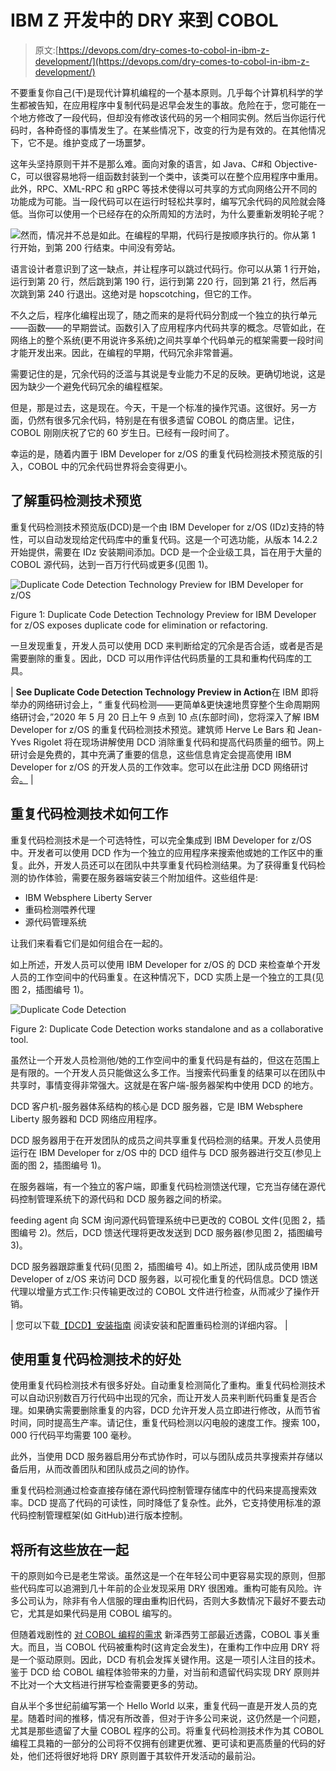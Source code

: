 # IBM Z 开发中的 DRY 来到 COBOL

> 原文:[https://devops.com/dry-comes-to-cobol-in-ibm-z-development/](https://devops.com/dry-comes-to-cobol-in-ibm-z-development/)

不要重复你自己(干)是现代计算机编程的一个基本原则。几乎每个计算机科学的学生都被告知，在应用程序中复制代码是迟早会发生的事故。危险在于，您可能在一个地方修改了一段代码，但却没有修改该代码的另一个相同实例。然后当你运行代码时，各种奇怪的事情发生了。在某些情况下，改变的行为是有效的。在其他情况下，它不是。维护变成了一场噩梦。

这年头坚持原则干并不是那么难。面向对象的语言，如 Java、C#和 Objective-C，可以很容易地将一组函数封装到一个类中，该类可以在整个应用程序中重用。此外，RPC、XML-RPC 和 gRPC 等技术使得以可共享的方式向网络公开不同的功能成为可能。当一段代码可以在运行时轻松共享时，编写冗余代码的风险就会降低。当你可以使用一个已经存在的众所周知的方法时，为什么要重新发明轮子呢？

![](../Images/94697c31d60dc6b8c50db77ceb478c26.png)然而，情况并不总是如此。在编程的早期，代码行是按顺序执行的。你从第 1 行开始，到第 200 行结束。中间没有旁站。

语言设计者意识到了这一缺点，并让程序可以跳过代码行。你可以从第 1 行开始，运行到第 20 行，然后跳到第 190 行，运行到第 220 行，回到第 21 行，然后再次跳到第 240 行退出。这绝对是 hopscotching，但它的工作。

不久之后，程序化编程出现了，随之而来的是将代码分割成一个独立的执行单元——函数——的早期尝试。函数引入了应用程序内代码共享的概念。尽管如此，在网络上的整个系统(更不用说许多系统)之间共享单个代码单元的框架需要一段时间才能开发出来。因此，在编程的早期，代码冗余非常普遍。

需要记住的是，冗余代码的泛滥与其说是专业能力不足的反映。更确切地说，这是因为缺少一个避免代码冗余的编程框架。

但是，那是过去，这是现在。今天，干是一个标准的操作咒语。这很好。另一方面，仍然有很多冗余代码，特别是在有很多遗留 COBOL 的商店里。记住，COBOL 刚刚庆祝了它的 60 岁生日。已经有一段时间了。

幸运的是，随着内置于 IBM Developer for z/OS 的重复代码检测技术预览版的引入，COBOL 中的冗余代码世界将会变得更小。

## **了解重码检测技术预览**

重复代码检测技术预览版(DCD)是一个由 IBM Developer for z/OS (IDz)支持的特性，可以自动发现给定代码库中的重复代码。这是一个可选功能，从版本 14.2.2 开始提供，需要在 IDz 安装期间添加。DCD 是一个企业级工具，旨在用于大量的 COBOL 源代码，达到一百万行代码或更多(见图 1)。

![Duplicate Code Detection Technology Preview for IBM Developer for z/OS](../Images/1d2f0a7b49b3ba73ffe25d540bf07501.png)

Figure 1: Duplicate Code Detection Technology Preview for IBM Developer for z/OS exposes duplicate code for elimination or refactoring.

一旦发现重复，开发人员可以使用 DCD 来判断给定的冗余是否合适，或者是否是需要删除的重复。因此，DCD 可以用作评估代码质量的工具和重构代码库的工具。

| **See Duplicate Code Detection Technology Preview in Action**在 IBM 即将举办的网络研讨会上，“ 重复代码检测——更简单&更快速地贯穿整个生命周期网络研讨会，”2020 年 5 月 20 日上午 9 点到 10 点(东部时间)，您将深入了解 IBM Developer for z/OS 的重复代码检测技术预览。建筑师 Herve Le Bars 和 Jean-Yves Rigolet 将在现场讲解使用 DCD 消除重复代码和提高代码质量的细节。网上研讨会是免费的，其中充满了重要的信息，这些信息肯定会提高使用 IBM Developer for z/OS 的开发人员的工作效率。您可以在此注册 DCD 网络研讨会[。](https://community.ibm.com/community/user/imwuc/events/event-description?CalendarEventKey=c94053f2-2ea2-4f92-a4b3-f7ef0bcad577&CommunityKey=0ab505af-8e12-4199-843b-0dbbb3848f0e&Home=%2fcommunity%2fuser%2fimwuc%2fcommunities%2fcommunity-home%2frecent-community-events&_zs=d2jVb&_zl=TkO42) |

## **重复代码检测技术如何工作**

重复代码检测技术是一个可选特性，可以完全集成到 IBM Developer for z/OS 中。开发者可以使用 DCD 作为一个独立的应用程序来搜索他或她的工作区中的重复。此外，开发人员还可以在团队中共享重复代码检测结果。为了获得重复代码检测的协作体验，需要在服务器端安装三个附加组件。这些组件是:

*   IBM Websphere Liberty Server
*   重码检测喂养代理
*   源代码管理系统

让我们来看看它们是如何组合在一起的。

如上所述，开发人员可以使用 IBM Developer for z/OS 的 DCD 来检查单个开发人员的工作空间中的代码重复。在这种情况下，DCD 实质上是一个独立的工具(见图 2，插图编号 1)。

![Duplicate Code Detection](../Images/d196bf413abd6ab7f6601b8eade74aed.png)

Figure 2: Duplicate Code Detection works standalone and as a collaborative tool.

虽然让一个开发人员检测他/她的工作空间中的重复代码是有益的，但这在范围上是有限的。一个开发人员只能做这么多工作。当搜索代码重复的结果可以在团队中共享时，事情变得非常强大。这就是在客户端-服务器架构中使用 DCD 的地方。

DCD 客户机-服务器体系结构的核心是 DCD 服务器，它是 IBM Websphere Liberty 服务器和 DCD 网络应用程序。

DCD 服务器用于在开发团队的成员之间共享重复代码检测的结果。开发人员使用运行在 IBM Developer for z/OS 中的 DCD 组件与 DCD 服务器进行交互(参见上面的图 2，插图编号 1)。

在服务器端，有一个独立的客户端，即重复代码检测馈送代理，它充当存储在源代码控制管理系统下的源代码和 DCD 服务器之间的桥梁。

feeding agent 向 SCM 询问源代码管理系统中已更改的 COBOL 文件(见图 2，插图编号 2)。然后，DCD 馈送代理将更改发送到 DCD 服务器(参见图 2，插图编号 3)。

DCD 服务器跟踪重复代码(见图 2，插图编号 4)。如上所述，团队成员使用 IBM Developer of z/OS 来访问 DCD 服务器，以可视化重复的代码信息。DCD 馈送代理以增量方式工作:只传输更改过的 COBOL 文件进行检查，从而减少了操作开销。

| 您可以下载[【DCD】安装指南](https://epwt-www.mybluemix.net/software/support/trial/cst/programwebsite.wss?siteId=841&tabId=1929&p=&h=null) 阅读安装和配置重码检测的详细内容。 |

## **使用重复代码检测技术的好处**

使用重复代码检测技术有很多好处。自动重复检测简化了重构。重复代码检测技术可以自动识别数百万行代码中出现的冗余，而让开发人员来判断代码重复是否合理。如果确实需要删除重复的内容，DCD 允许开发人员立即进行修改，从而节省时间，同时提高生产率。请记住，重复代码检测以闪电般的速度工作。搜索 100，000 行代码平均需要 100 毫秒。

此外，当使用 DCD 服务器启用分布式协作时，可以与团队成员共享搜索并存储以备后用，从而改善团队和团队成员之间的协作。

重复代码检测通过检查直接存储在源代码控制管理存储库中的代码来提高搜索效率。DCD 提高了代码的可读性，同时降低了复杂性。此外，它支持使用标准的源代码控制管理框架(如 GitHub)进行版本控制。

## **将所有这些放在一起**

干的原则如今已是老生常谈。虽然这是一个在年轻公司中更容易实现的原则，但那些代码库可以追溯到几十年前的企业发现采用 DRY 很困难。重构可能有风险。许多公司认为，除非有令人信服的理由重构旧代码，否则大多数情况下最好不要去动它，尤其是如果代码是用 COBOL 编写的。

但随着戏剧性的 [对 COBOL 编程的需求](https://www.cnbc.com/2020/04/06/new-jersey-seeks-cobol-programmers-to-fix-unemployment-system.html) 新泽西劳工部最近透露，COBOL 事关重大。而且，当 COBOL 代码被重构时(这肯定会发生)，在重构工作中应用 DRY 将是一个驱动原则。因此，DCD 有机会发挥关键作用。这是一项引人注目的技术。鉴于 DCD 给 COBOL 编程体验带来的力量，对当前和遗留代码实现 DRY 原则并不比对一个大文档进行拼写检查需要更多的劳动。

自从半个多世纪前编写第一个 Hello World 以来，重复代码一直是开发人员的克星。随着时间的推移，情况有所改善，但对于许多公司来说，这仍然是一个问题，尤其是那些遗留了大量 COBOL 程序的公司。将重复代码检测技术作为其 COBOL 编程工具箱的一部分的公司将不仅拥有创建更优雅、更可读和更高质量的代码的好处，他们还将很好地将 DRY 原则置于其软件开发活动的最前沿。